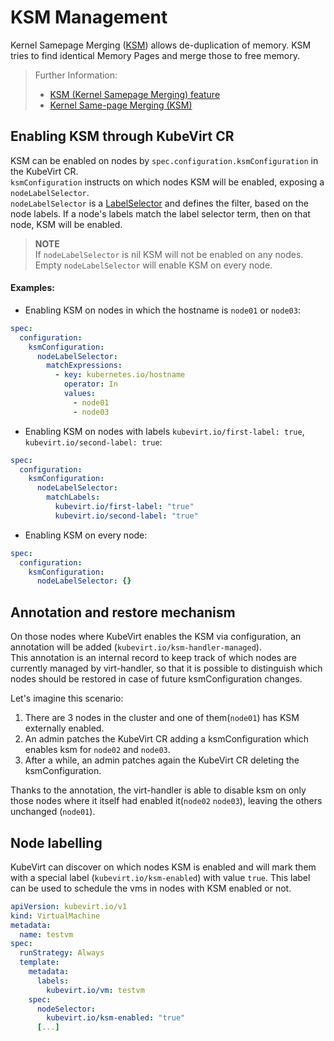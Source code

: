 # KSM Management

Kernel Samepage Merging ([KSM](http://www.linux-kvm.org/page/KSM))
allows de-duplication of memory. KSM tries to find identical Memory Pages and merge
those to free memory.
>Further Information:  
>- [KSM (Kernel Samepage Merging) feature](https://www.thomas-krenn.com/en/wiki/KSM_(Kernel_Samepage_Merging)_feature)  
>- [Kernel Same-page Merging (KSM)](https://access.redhat.com/documentation/en-us/red_hat_enterprise_linux/7/html/virtualization_tuning_and_optimization_guide/chap-ksm)

## Enabling KSM through KubeVirt CR
KSM can be enabled on nodes by `spec.configuration.ksmConfiguration` in the KubeVirt CR.  
`ksmConfiguration` instructs on which nodes KSM will be enabled, exposing a `nodeLabelSelector`.  
`nodeLabelSelector` is a [LabelSelector](https://github.com/kubernetes/apimachinery/blob/60180f072f73eafec72ef9f2c418a6bb1357d434/pkg/apis/meta/v1/types.go#L1195)
and defines the filter, based on the node labels. If a node's labels match the label selector term,
then on that node, KSM will be enabled.  
>**NOTE**  
>If `nodeLabelSelector` is nil KSM will not be enabled on any nodes.  
>Empty `nodeLabelSelector` will enable KSM on every node.  

#### Examples:

- Enabling KSM on nodes in which the hostname is `node01` or `node03`:
```yaml
spec:
  configuration:
    ksmConfiguration:
      nodeLabelSelector:
        matchExpressions:
          - key: kubernetes.io/hostname
            operator: In
            values:
              - node01
              - node03
```

- Enabling KSM on nodes with labels `kubevirt.io/first-label: true`, `kubevirt.io/second-label: true`:
```yaml
spec:
  configuration:
    ksmConfiguration:
      nodeLabelSelector:
        matchLabels:
          kubevirt.io/first-label: "true"
          kubevirt.io/second-label: "true"
```

- Enabling KSM on every node:
```yaml
spec:
  configuration:
    ksmConfiguration:
      nodeLabelSelector: {}
```


## Annotation and restore mechanism
 
On those nodes where KubeVirt enables the KSM via configuration, an annotation will be
added (`kubevirt.io/ksm-handler-managed`).  
This annotation is an internal record to keep track of which nodes are currently 
managed by virt-handler, so that it is possible to distinguish which nodes should be restored
in case of future ksmConfiguration changes.

Let's imagine this scenario:

1. There are 3 nodes in the cluster and one of them(`node01`) has KSM externally enabled.
2. An admin patches the KubeVirt CR adding a ksmConfiguration which enables ksm for `node02` and `node03`.
3. After a while, an admin patches again the KubeVirt CR deleting the ksmConfiguration.

Thanks to the annotation, the virt-handler is able to disable ksm on only those nodes where it
itself had enabled it(`node02` `node03`), leaving the others unchanged (`node01`).

## Node labelling

KubeVirt can discover on which nodes KSM is enabled and will mark them
with a special label (`kubevirt.io/ksm-enabled`) with value `true`.
This label can be used to schedule the vms in nodes with KSM enabled or not.
```yaml
apiVersion: kubevirt.io/v1
kind: VirtualMachine
metadata:
  name: testvm
spec:
  runStrategy: Always
  template:
    metadata:
      labels:
        kubevirt.io/vm: testvm
    spec:
      nodeSelector:
        kubevirt.io/ksm-enabled: "true"
      [...]
```
